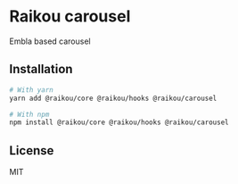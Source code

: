 # Raikou carousel

Embla based carousel

## Installation

```bash
# With yarn
yarn add @raikou/core @raikou/hooks @raikou/carousel

# With npm
npm install @raikou/core @raikou/hooks @raikou/carousel
```

## License

MIT
